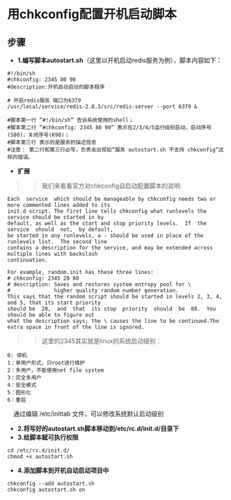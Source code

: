 # 用chkconfig配置开机启动脚本
## 步骤
* **1.编写脚本autostart.sh**（这里以开机启动redis服务为例），脚本内容如下：
```shell
#!/bin/sh
#chkconfig: 2345 80 90
#description:开机自动启动的脚本程序

# 开启redis服务 端口为6379
/usr/local/service/redis-2.8.3/src/redis-server --port 6379 &

#脚本第一行 “#!/bin/sh” 告诉系统使用的shell； 
#脚本第二行 “#chkconfig: 2345 80 90” 表示在2/3/4/5运行级别启动，启动序号(S80)，关闭序号(K90)； 
#脚本第三行 表示的是服务的描述信息  
#注意： 第二行和第三行必写，负责会出现如“服务 autostart.sh 不支持 chkconfig”这样的错误。
```
* **扩展**
>>我们来看看官方对chkconfig自启动配置脚本的说明:
```
Each  service  which should be manageable by chkconfig needs two or more commented lines added to its
init.d script. The first line tells chkconfig what runlevels the service should be started in by 
default, as well as the start and stop priority levels.  If  the service  should  not,  by default, 
be started in any runlevels, a - should be used in place of the runlevels list.  The second line 
contains a description for the service, and may be extended across multiple lines with backslash 
continuation.

For example, random.init has these three lines:
# chkconfig: 2345 20 80
# description: Saves and restores system entropy pool for \
#              higher quality random number generation.
This says that the random script should be started in levels 2, 3, 4, and 5, that its start priority 
should be  20,  and  that  its stop  priority  should  be  80.  You should be able to figure out 
what the description says; the \ causes the line to be continued.The extra space in front of the line is ignored.
```
>>这里的2345其实就是linux的系统启动级别：
```
0: 停机
1：单用户形式，只root进行维护
2：多用户，不能使用net file system
3：完全多用户
4：安全模式
5：图形化
6：重启
```
&emsp;通过编辑 /etc/inittab 文件，可以修改系统默认启动级别
* **2.将写好的autostart.sh脚本移动到/etc/rc.d/init.d/目录下**  
* **3.给脚本赋可执行权限**
 ```shell
cd /etc/rc.d/init.d/
chmod +x autostart.sh
```
* **4.添加脚本到开机自动启动项目中**
 ```shell
chkconfig --add autostart.sh
chkconfig autostart.sh on
```
